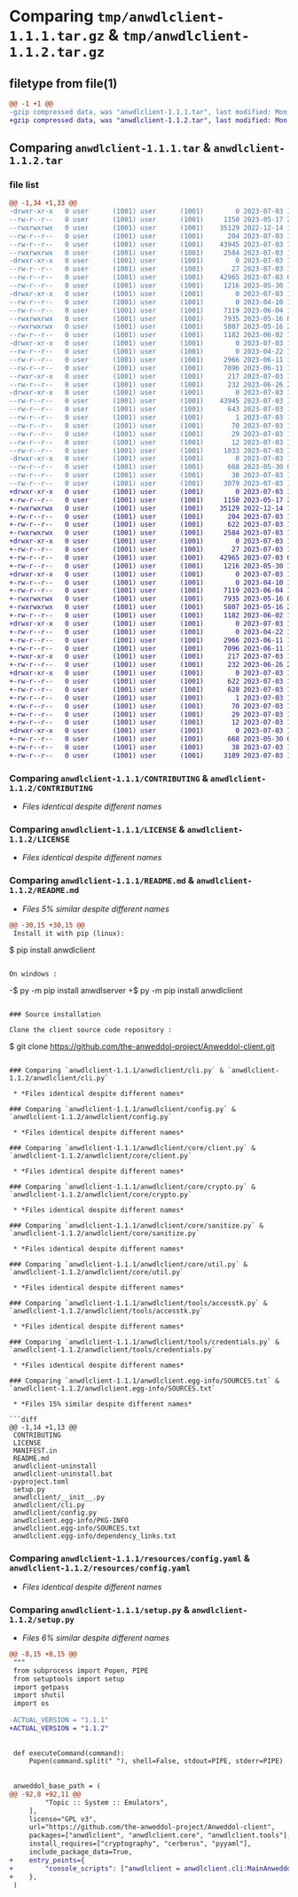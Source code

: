 # Comparing `tmp/anwdlclient-1.1.1.tar.gz` & `tmp/anwdlclient-1.1.2.tar.gz`

## filetype from file(1)

```diff
@@ -1 +1 @@
-gzip compressed data, was "anwdlclient-1.1.1.tar", last modified: Mon Jul  3 14:46:06 2023, max compression
+gzip compressed data, was "anwdlclient-1.1.2.tar", last modified: Mon Jul  3 16:05:24 2023, max compression
```

## Comparing `anwdlclient-1.1.1.tar` & `anwdlclient-1.1.2.tar`

### file list

```diff
@@ -1,34 +1,33 @@
-drwxr-xr-x   0 user      (1001) user      (1001)        0 2023-07-03 14:46:06.619700 anwdlclient-1.1.1/
--rw-r--r--   0 user      (1001) user      (1001)     1150 2023-05-17 20:18:52.000000 anwdlclient-1.1.1/CONTRIBUTING
--rwxrwxrwx   0 user      (1001) user      (1001)    35129 2022-12-14 12:17:41.000000 anwdlclient-1.1.1/LICENSE
--rw-r--r--   0 user      (1001) user      (1001)      204 2023-07-03 14:12:19.000000 anwdlclient-1.1.1/MANIFEST.in
--rw-r--r--   0 user      (1001) user      (1001)    43945 2023-07-03 14:46:06.619700 anwdlclient-1.1.1/PKG-INFO
--rwxrwxrwx   0 user      (1001) user      (1001)     2584 2023-07-03 14:32:39.000000 anwdlclient-1.1.1/README.md
-drwxr-xr-x   0 user      (1001) user      (1001)        0 2023-07-03 14:46:06.616700 anwdlclient-1.1.1/anwdlclient/
--rw-r--r--   0 user      (1001) user      (1001)       27 2023-07-03 14:45:25.000000 anwdlclient-1.1.1/anwdlclient/__init__.py
--rw-r--r--   0 user      (1001) user      (1001)    42965 2023-07-03 09:54:55.000000 anwdlclient-1.1.1/anwdlclient/cli.py
--rw-r--r--   0 user      (1001) user      (1001)     1216 2023-05-30 16:26:10.000000 anwdlclient-1.1.1/anwdlclient/config.py
-drwxr-xr-x   0 user      (1001) user      (1001)        0 2023-07-03 14:46:06.618699 anwdlclient-1.1.1/anwdlclient/core/
--rw-r--r--   0 user      (1001) user      (1001)        0 2023-04-10 17:55:16.000000 anwdlclient-1.1.1/anwdlclient/core/__init__.py
--rw-r--r--   0 user      (1001) user      (1001)     7119 2023-06-04 18:55:02.000000 anwdlclient-1.1.1/anwdlclient/core/client.py
--rwxrwxrwx   0 user      (1001) user      (1001)     7935 2023-05-16 08:04:03.000000 anwdlclient-1.1.1/anwdlclient/core/crypto.py
--rwxrwxrwx   0 user      (1001) user      (1001)     5807 2023-05-16 20:10:18.000000 anwdlclient-1.1.1/anwdlclient/core/sanitize.py
--rw-r--r--   0 user      (1001) user      (1001)     1182 2023-06-02 14:13:15.000000 anwdlclient-1.1.1/anwdlclient/core/util.py
-drwxr-xr-x   0 user      (1001) user      (1001)        0 2023-07-03 14:46:06.618699 anwdlclient-1.1.1/anwdlclient/tools/
--rw-r--r--   0 user      (1001) user      (1001)        0 2023-04-22 13:25:26.000000 anwdlclient-1.1.1/anwdlclient/tools/__init__.py
--rw-r--r--   0 user      (1001) user      (1001)     2966 2023-06-11 11:17:13.000000 anwdlclient-1.1.1/anwdlclient/tools/accesstk.py
--rw-r--r--   0 user      (1001) user      (1001)     7096 2023-06-11 17:18:30.000000 anwdlclient-1.1.1/anwdlclient/tools/credentials.py
--rwxr-xr-x   0 user      (1001) user      (1001)      217 2023-07-03 12:51:38.000000 anwdlclient-1.1.1/anwdlclient-uninstall
--rw-r--r--   0 user      (1001) user      (1001)      232 2023-06-26 21:22:50.000000 anwdlclient-1.1.1/anwdlclient-uninstall.bat
-drwxr-xr-x   0 user      (1001) user      (1001)        0 2023-07-03 14:46:06.617699 anwdlclient-1.1.1/anwdlclient.egg-info/
--rw-r--r--   0 user      (1001) user      (1001)    43945 2023-07-03 14:46:06.000000 anwdlclient-1.1.1/anwdlclient.egg-info/PKG-INFO
--rw-r--r--   0 user      (1001) user      (1001)      643 2023-07-03 14:46:06.000000 anwdlclient-1.1.1/anwdlclient.egg-info/SOURCES.txt
--rw-r--r--   0 user      (1001) user      (1001)        1 2023-07-03 14:46:06.000000 anwdlclient-1.1.1/anwdlclient.egg-info/dependency_links.txt
--rw-r--r--   0 user      (1001) user      (1001)       70 2023-07-03 14:46:06.000000 anwdlclient-1.1.1/anwdlclient.egg-info/entry_points.txt
--rw-r--r--   0 user      (1001) user      (1001)       29 2023-07-03 14:46:06.000000 anwdlclient-1.1.1/anwdlclient.egg-info/requires.txt
--rw-r--r--   0 user      (1001) user      (1001)       12 2023-07-03 14:46:06.000000 anwdlclient-1.1.1/anwdlclient.egg-info/top_level.txt
--rw-r--r--   0 user      (1001) user      (1001)     1033 2023-07-03 14:45:17.000000 anwdlclient-1.1.1/pyproject.toml
-drwxr-xr-x   0 user      (1001) user      (1001)        0 2023-07-03 14:46:06.619700 anwdlclient-1.1.1/resources/
--rw-r--r--   0 user      (1001) user      (1001)      668 2023-05-30 08:48:18.000000 anwdlclient-1.1.1/resources/config.yaml
--rw-r--r--   0 user      (1001) user      (1001)       38 2023-07-03 14:46:06.619700 anwdlclient-1.1.1/setup.cfg
--rw-r--r--   0 user      (1001) user      (1001)     3079 2023-07-03 14:45:05.000000 anwdlclient-1.1.1/setup.py
+drwxr-xr-x   0 user      (1001) user      (1001)        0 2023-07-03 16:05:24.482757 anwdlclient-1.1.2/
+-rw-r--r--   0 user      (1001) user      (1001)     1150 2023-05-17 20:18:52.000000 anwdlclient-1.1.2/CONTRIBUTING
+-rwxrwxrwx   0 user      (1001) user      (1001)    35129 2022-12-14 12:17:41.000000 anwdlclient-1.1.2/LICENSE
+-rw-r--r--   0 user      (1001) user      (1001)      204 2023-07-03 14:12:19.000000 anwdlclient-1.1.2/MANIFEST.in
+-rw-r--r--   0 user      (1001) user      (1001)      622 2023-07-03 16:05:24.481757 anwdlclient-1.1.2/PKG-INFO
+-rwxrwxrwx   0 user      (1001) user      (1001)     2584 2023-07-03 14:55:06.000000 anwdlclient-1.1.2/README.md
+drwxr-xr-x   0 user      (1001) user      (1001)        0 2023-07-03 16:05:24.479757 anwdlclient-1.1.2/anwdlclient/
+-rw-r--r--   0 user      (1001) user      (1001)       27 2023-07-03 16:04:30.000000 anwdlclient-1.1.2/anwdlclient/__init__.py
+-rw-r--r--   0 user      (1001) user      (1001)    42965 2023-07-03 09:54:55.000000 anwdlclient-1.1.2/anwdlclient/cli.py
+-rw-r--r--   0 user      (1001) user      (1001)     1216 2023-05-30 16:26:10.000000 anwdlclient-1.1.2/anwdlclient/config.py
+drwxr-xr-x   0 user      (1001) user      (1001)        0 2023-07-03 16:05:24.481757 anwdlclient-1.1.2/anwdlclient/core/
+-rw-r--r--   0 user      (1001) user      (1001)        0 2023-04-10 17:55:16.000000 anwdlclient-1.1.2/anwdlclient/core/__init__.py
+-rw-r--r--   0 user      (1001) user      (1001)     7119 2023-06-04 18:55:02.000000 anwdlclient-1.1.2/anwdlclient/core/client.py
+-rwxrwxrwx   0 user      (1001) user      (1001)     7935 2023-05-16 08:04:03.000000 anwdlclient-1.1.2/anwdlclient/core/crypto.py
+-rwxrwxrwx   0 user      (1001) user      (1001)     5807 2023-05-16 20:10:18.000000 anwdlclient-1.1.2/anwdlclient/core/sanitize.py
+-rw-r--r--   0 user      (1001) user      (1001)     1182 2023-06-02 14:13:15.000000 anwdlclient-1.1.2/anwdlclient/core/util.py
+drwxr-xr-x   0 user      (1001) user      (1001)        0 2023-07-03 16:05:24.481757 anwdlclient-1.1.2/anwdlclient/tools/
+-rw-r--r--   0 user      (1001) user      (1001)        0 2023-04-22 13:25:26.000000 anwdlclient-1.1.2/anwdlclient/tools/__init__.py
+-rw-r--r--   0 user      (1001) user      (1001)     2966 2023-06-11 11:17:13.000000 anwdlclient-1.1.2/anwdlclient/tools/accesstk.py
+-rw-r--r--   0 user      (1001) user      (1001)     7096 2023-06-11 17:18:30.000000 anwdlclient-1.1.2/anwdlclient/tools/credentials.py
+-rwxr-xr-x   0 user      (1001) user      (1001)      217 2023-07-03 12:51:38.000000 anwdlclient-1.1.2/anwdlclient-uninstall
+-rw-r--r--   0 user      (1001) user      (1001)      232 2023-06-26 21:22:50.000000 anwdlclient-1.1.2/anwdlclient-uninstall.bat
+drwxr-xr-x   0 user      (1001) user      (1001)        0 2023-07-03 16:05:24.480757 anwdlclient-1.1.2/anwdlclient.egg-info/
+-rw-r--r--   0 user      (1001) user      (1001)      622 2023-07-03 16:05:24.000000 anwdlclient-1.1.2/anwdlclient.egg-info/PKG-INFO
+-rw-r--r--   0 user      (1001) user      (1001)      628 2023-07-03 16:05:24.000000 anwdlclient-1.1.2/anwdlclient.egg-info/SOURCES.txt
+-rw-r--r--   0 user      (1001) user      (1001)        1 2023-07-03 16:05:24.000000 anwdlclient-1.1.2/anwdlclient.egg-info/dependency_links.txt
+-rw-r--r--   0 user      (1001) user      (1001)       70 2023-07-03 16:05:24.000000 anwdlclient-1.1.2/anwdlclient.egg-info/entry_points.txt
+-rw-r--r--   0 user      (1001) user      (1001)       29 2023-07-03 16:05:24.000000 anwdlclient-1.1.2/anwdlclient.egg-info/requires.txt
+-rw-r--r--   0 user      (1001) user      (1001)       12 2023-07-03 16:05:24.000000 anwdlclient-1.1.2/anwdlclient.egg-info/top_level.txt
+drwxr-xr-x   0 user      (1001) user      (1001)        0 2023-07-03 16:05:24.481757 anwdlclient-1.1.2/resources/
+-rw-r--r--   0 user      (1001) user      (1001)      668 2023-05-30 08:48:18.000000 anwdlclient-1.1.2/resources/config.yaml
+-rw-r--r--   0 user      (1001) user      (1001)       38 2023-07-03 16:05:24.482757 anwdlclient-1.1.2/setup.cfg
+-rw-r--r--   0 user      (1001) user      (1001)     3189 2023-07-03 16:04:06.000000 anwdlclient-1.1.2/setup.py
```

### Comparing `anwdlclient-1.1.1/CONTRIBUTING` & `anwdlclient-1.1.2/CONTRIBUTING`

 * *Files identical despite different names*

### Comparing `anwdlclient-1.1.1/LICENSE` & `anwdlclient-1.1.2/LICENSE`

 * *Files identical despite different names*

### Comparing `anwdlclient-1.1.1/README.md` & `anwdlclient-1.1.2/README.md`

 * *Files 5% similar despite different names*

```diff
@@ -30,15 +30,15 @@
 Install it with pip (linux):
 ```
 $ pip install anwdlclient
 ```
 
 On windows : 
 ```
-$ py -m pip install anwdlserver
+$ py -m pip install anwdlclient
 ```
 
 ### Source installation
 
 Clone the client source code repository : 
 ```
 $ git clone https://github.com/the-anweddol-project/Anweddol-client.git
```

### Comparing `anwdlclient-1.1.1/anwdlclient/cli.py` & `anwdlclient-1.1.2/anwdlclient/cli.py`

 * *Files identical despite different names*

### Comparing `anwdlclient-1.1.1/anwdlclient/config.py` & `anwdlclient-1.1.2/anwdlclient/config.py`

 * *Files identical despite different names*

### Comparing `anwdlclient-1.1.1/anwdlclient/core/client.py` & `anwdlclient-1.1.2/anwdlclient/core/client.py`

 * *Files identical despite different names*

### Comparing `anwdlclient-1.1.1/anwdlclient/core/crypto.py` & `anwdlclient-1.1.2/anwdlclient/core/crypto.py`

 * *Files identical despite different names*

### Comparing `anwdlclient-1.1.1/anwdlclient/core/sanitize.py` & `anwdlclient-1.1.2/anwdlclient/core/sanitize.py`

 * *Files identical despite different names*

### Comparing `anwdlclient-1.1.1/anwdlclient/core/util.py` & `anwdlclient-1.1.2/anwdlclient/core/util.py`

 * *Files identical despite different names*

### Comparing `anwdlclient-1.1.1/anwdlclient/tools/accesstk.py` & `anwdlclient-1.1.2/anwdlclient/tools/accesstk.py`

 * *Files identical despite different names*

### Comparing `anwdlclient-1.1.1/anwdlclient/tools/credentials.py` & `anwdlclient-1.1.2/anwdlclient/tools/credentials.py`

 * *Files identical despite different names*

### Comparing `anwdlclient-1.1.1/anwdlclient.egg-info/SOURCES.txt` & `anwdlclient-1.1.2/anwdlclient.egg-info/SOURCES.txt`

 * *Files 15% similar despite different names*

```diff
@@ -1,14 +1,13 @@
 CONTRIBUTING
 LICENSE
 MANIFEST.in
 README.md
 anwdlclient-uninstall
 anwdlclient-uninstall.bat
-pyproject.toml
 setup.py
 anwdlclient/__init__.py
 anwdlclient/cli.py
 anwdlclient/config.py
 anwdlclient.egg-info/PKG-INFO
 anwdlclient.egg-info/SOURCES.txt
 anwdlclient.egg-info/dependency_links.txt
```

### Comparing `anwdlclient-1.1.1/resources/config.yaml` & `anwdlclient-1.1.2/resources/config.yaml`

 * *Files identical despite different names*

### Comparing `anwdlclient-1.1.1/setup.py` & `anwdlclient-1.1.2/setup.py`

 * *Files 6% similar despite different names*

```diff
@@ -8,15 +8,15 @@
 """
 from subprocess import Popen, PIPE
 from setuptools import setup
 import getpass
 import shutil
 import os
 
-ACTUAL_VERSION = "1.1.1"
+ACTUAL_VERSION = "1.1.2"
 
 
 def executeCommand(command):
     Popen(command.split(" "), shell=False, stdout=PIPE, stderr=PIPE)
 
 
 anweddol_base_path = (
@@ -92,8 +92,11 @@
         "Topic :: System :: Emulators",
     ],
     license="GPL v3",
     url="https://github.com/the-anweddol-project/Anweddol-client",
     packages=["anwdlclient", "anwdlclient.core", "anwdlclient.tools"],
     install_requires=["cryptography", "cerberus", "pyyaml"],
     include_package_data=True,
+    entry_points={
+        "console_scripts": ["anwdlclient = anwdlclient.cli:MainAnweddolClientCLI"],
+    },
 )
```

